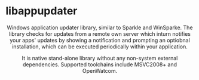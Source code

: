 # libappupdater

<p align="center">Windows application updater library, similar to Sparkle and WinSparke. The library checks for updates from a remote own server which inturn notifies your apps' updates by showing a notification and prompting an optiobnal installation, which can be executed periodically within your application.</p>

<p align="center">It is native stand-alone library without any non-system external dependencies. Supported toolchains include MSVC2008+ and OpenWatcom.</p>
